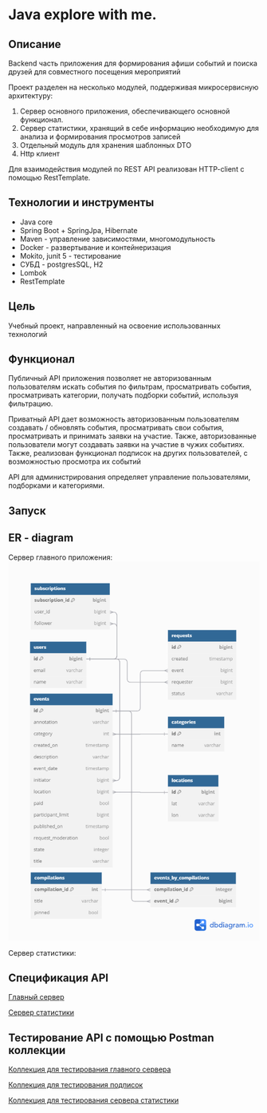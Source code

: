 
# Java explore with me.

## Описание
Backend часть приложения для формирования афиши событий
и поиска друзей для совместного посещения мероприятий

Проект разделен на несколько модулей, поддерживая микросервисную архитектуру:
1. Сервер основного приложения, обеспечивающего основной функционал.
2. Сервер статистики, хранящий в себе информацию необходимую для анализа и формирования просмотров записей
3. Отдельный модуль для хранения шаблонных DTO
4. Http клиент

Для взаимодействия модулей по REST API реализован HTTP-client с помощью RestTemplate.

## Технологии и инструменты
* Java core
* Spring Boot + SpringJpa, Hibernate
* Maven - управление зависимостями, многомодульность
* Docker - развертывание и контейнеризация
* Mokito, junit 5 - тестирование
* СУБД - postgresSQL, H2 
* Lombok
* RestTemplate

## Цель
Учебный проект, направленный на освоение использованных технологий

## Функционал
Публичный API приложения позволяет не авторизованным пользователям искать события по фильтрам, просматривать
события, просматривать категории, получать подборки событий, используя фильтрацию.

Приватный API дает возможность авторизованным пользователям создавать / обновлять события,
просматривать свои события, просматривать и принимать заявки на участие. Также, авторизованные пользователи могут
создавать заявки на участие в чужих событиях.
Также, реализован функционал подписок на других пользователей, с возможностью просмотра их событий

API для администрирования определяет управление пользователями, подборками и категориями.



## Запуск

## ER - diagram
Сервер главного приложения:
![ER-diagramm-main-server.png](ER-diagramm-main-server.png)

Сервер статистики:

## Спецификация API
[Главный сервер](https://github.com/SergeyIv24/java-explore-with-me/blob/main/ewm-main-service-spec.json)

[Сервер статистики](https://github.com/SergeyIv24/java-explore-with-me/blob/main/ewm-stats-service-spec.json)

## Тестирование API с помощью Postman коллекции

[Коллекция для тестирования главного сервера]()

[Коллекция для тестирования подписок](https://github.com/SergeyIv24/java-explore-with-me/blob/feature_subscriptions/postman/feature.json)

[Коллекция для тестирования сервера статистики]()

